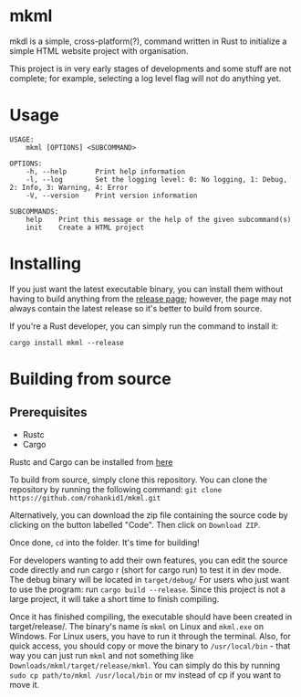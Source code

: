 # mkml

mkdl is a simple, cross-platform(?), command written in Rust to initialize a simple
HTML website project with organisation.

This project is in very early stages of developments and some stuff
are not complete; for example, selecting a log level flag will not do anything yet.

# Usage

```
USAGE:
    mkml [OPTIONS] <SUBCOMMAND>

OPTIONS:
    -h, --help       Print help information
    -l, --log        Set the logging level: 0: No logging, 1: Debug, 2: Info, 3: Warning, 4: Error
    -V, --version    Print version information

SUBCOMMANDS:
    help    Print this message or the help of the given subcommand(s)
    init    Create a HTML project
```

# Installing
If you just want the latest executable binary, you can install them without
having to build anything from the [release page](https://github.com/rohankid1/mkml/releases); however, the page may not always contain the
latest release so it's better to build from source.

If you're a Rust developer, you can simply run the command to install it:
```
cargo install mkml --release
```

# Building from source
## Prerequisites 
* Rustc
* Cargo

Rustc and Cargo can be installed from [here](https://www.rust-lang.org/tools/install)

To build from source, simply clone this repository.
You can clone the repository by running the following command:
`git clone https://github.com/rohankid1/mkml.git`

Alternatively, you can download the zip file containing the source code by clicking
on the button labelled "Code". Then click on `Download ZIP`.

Once done, `cd` into the folder. It's time for building!

For developers wanting to add their own features, you can edit the source
code directly and run cargo r (short for cargo run) to test it in dev
mode. The debug binary will be located in `target/debug/`
For users who just want to use the program: run `cargo build --release`.
Since this project is not a large project, it will take a short time to
finish compiling.

Once it has finished compiling, the executable should have been created in
target/release/. The binary's name is `mkml` on Linux and `mkml.exe` on Windows.
For Linux users, you have to run it through the terminal. Also, for quick access,
you should copy or move the binary to `/usr/local/bin` - that way you can just run `mkml`
and not something like `Downloads/mkml/target/release/mkml`. You can simply do this by running
`sudo cp path/to/mkml /usr/local/bin` or mv instead of cp if you want to move it.